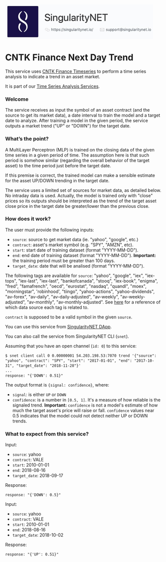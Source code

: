 [issue-template]: ../../../issues/new?template=BUG_REPORT.md
[feature-template]: ../../../issues/new?template=FEATURE_REQUEST.md

![singnetlogo](../../assets/singnet-logo.jpg?raw=true 'SingularityNET')

# CNTK Finance Next Day Trend

This service uses [CNTK Finance Timeseries](https://github.com/Microsoft/CNTK/blob/master/Tutorials/CNTK_104_Finance_Timeseries_Basic_with_Pandas_Numpy.ipynb) 
to perform a time series analysis to indicate a trend in an asset market.

It is part of our [Time Series Analysis Services](https://github.com/singnet/time-series-analysis).

### Welcome

The service receives as input the symbol of an asset contract (and the source to
get its market data), a date interval to train the model and a target date to
analyze. After training a model in the given period, the service outputs a
market trend ("UP" or "DOWN") for the target date.

### What’s the point?

A MultiLayer Perceptron (MLP) is trained on the closing data of the given time
series in a given period of time. The assumption here is that such period is
somehow similar (regarding the overall behavior of the target asset) to the
time period just before the target date.

If this premise is correct, the trained model can make a sensible estimate for
the asset UP/DOWN trending in the target date.

The service uses a limited set of sources for market data, as detailed below.
No intraday data is used. Actually, the model is trained only with "close"
prices so its outputs should be interpreted as the trend of the target asset
close price in the target date be greater/lower than the previous close.

### How does it work?

The user must provide the following inputs:

  - `source`: source to get market data (ie. "yahoo", "google", etc.)
  - `contract`: asset's market symbol (e.g. "SPY", "AMZN", etc).
  - `start`: start date of training dataset (format "YYYY-MM-DD").
  - `end`: end date of training dataset (format "YYYY-MM-DD"). **Important:** the training period must be greater than 100 days.
  - `target_date`: date that will be analised (format "YYYY-MM-DD").

The following tags are available for `source`: "yahoo", "google", "iex", "iex-tops",
"iex-last", "iex-last", "bankofcanada", "stooq", "iex-book", "enigma", "fred",
"famafrench", "oecd", "eurostat", "nasdaq", "quandl", "moex", "morningstar",
'robinhood', "tiingo", "yahoo-actions", "yahoo-dividends", "av-forex",
"av-daily", "av-daily-adjusted", "av-weekly", "av-weekly-adjusted",
"av-monthly", "av-monthly-adjusted".
See [here](https://pandas-datareader.readthedocs.io/en/latest/remote_data.html#remote-data-wb) 
for a reference of which data source each tag is related to.

`contract` is supposed to be a valid symbol in the given `source`.

You can use this service from [SingularityNET DApp](http://alpha.singularitynet.io/).

You can also call the service from SingularityNET CLI (`snet`).

Assuming that you have an open channel (`id: 0`) to this service:

```
$ snet client call 0 0.00000001 54.203.198.53:7070 trend '{"source": "yahoo", "contract": "SPY", "start": "2017-01-01", "end": "2017-10-31", "target_date": "2018-11-28"}'
...
response: "{'DOWN': 0.51}"
```

The output format is `{signal: confidence}`, where:

  - `signal`: is either `UP` or `DOWN`
  - `confidence`: is a number in `[0.5, 1]`. It's a measure of how reliable is
    the signaled trend. **Important:** `confidence` is not a model's estimate of
    how much the target asset's price will raise or fall. `confidence` values 
    near 0.5 indicates that the model could not detect neither UP or DOWN trends.

### What to expect from this service?

Input:

  - `source`: yahoo
  - `contract`: VALE
  - `start`: 2010-01-01
  - `end`: 2018-08-16
  - `target_date`: 2018-09-17

Response:

```
response: "{'DOWN': 0.5}"
```

Input:

  - `source`: yahoo
  - `contract`: VALE
  - `start`: 2010-01-01
  - `end`: 2018-08-16
  - `target_date`: 2018-10-02

Response:

```
response: "{'UP': 0.51}"
```
